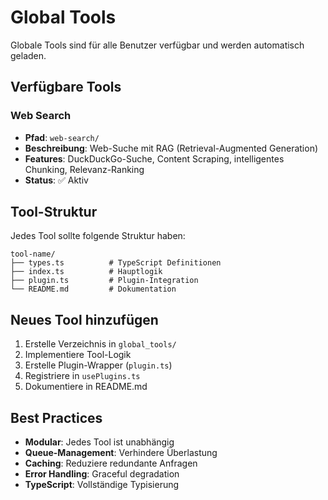 # Global Tools

Globale Tools sind für alle Benutzer verfügbar und werden automatisch geladen.

## Verfügbare Tools

### Web Search
- **Pfad**: `web-search/`
- **Beschreibung**: Web-Suche mit RAG (Retrieval-Augmented Generation)
- **Features**: DuckDuckGo-Suche, Content Scraping, intelligentes Chunking, Relevanz-Ranking
- **Status**: ✅ Aktiv

## Tool-Struktur

Jedes Tool sollte folgende Struktur haben:

```
tool-name/
├── types.ts          # TypeScript Definitionen
├── index.ts          # Hauptlogik
├── plugin.ts         # Plugin-Integration
└── README.md         # Dokumentation
```

## Neues Tool hinzufügen

1. Erstelle Verzeichnis in `global_tools/`
2. Implementiere Tool-Logik
3. Erstelle Plugin-Wrapper (`plugin.ts`)
4. Registriere in `usePlugins.ts`
5. Dokumentiere in README.md

## Best Practices

- **Modular**: Jedes Tool ist unabhängig
- **Queue-Management**: Verhindere Überlastung
- **Caching**: Reduziere redundante Anfragen
- **Error Handling**: Graceful degradation
- **TypeScript**: Vollständige Typisierung

